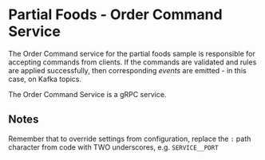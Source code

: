 # Partial Foods - Order Command Service
The Order Command service for the partial foods sample is responsible for accepting commands from clients. If the commands are validated and rules are applied successfully, then corresponding _events_ are emitted - in this case, on Kafka topics.

The Order Command Service is a gRPC service.

## Notes
Remember that to override settings from configuration, replace the `:` path character from code with TWO underscores, e.g. `SERVICE__PORT`